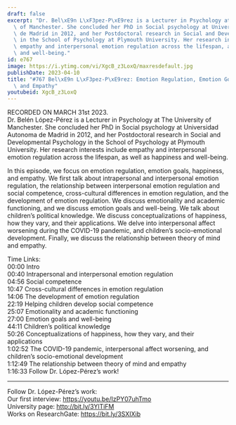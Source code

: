 ```yaml
---
draft: false
excerpt: "Dr. Bel\xE9n L\xF3pez-P\xE9rez is a Lecturer in Psychology at The University\
  \ of Manchester. She concluded her PhD in Social psychology at Universidad Autonoma\
  \ de Madrid in 2012, and her Postdoctoral research in Social and Developmental Psychology\
  \ in the School of Psychology at Plymouth University. Her research interests include\
  \ empathy and interpersonal emotion regulation across the lifespan, as well as happiness\
  \ and well-being."
id: e767
image: https://i.ytimg.com/vi/XgcB_z3LoxQ/maxresdefault.jpg
publishDate: 2023-04-10
title: "#767 Bel\xE9n L\xF3pez-P\xE9rez: Emotion Regulation, Emotion Goals, Happiness,\
  \ and Empathy"
youtubeid: XgcB_z3LoxQ
---
```

RECORDED ON MARCH 31st 2023.  
Dr. Belén López-Pérez is a Lecturer in Psychology at The University of Manchester. She concluded her PhD in Social psychology at Universidad Autonoma de Madrid in 2012, and her Postdoctoral research in Social and Developmental Psychology in the School of Psychology at Plymouth University. Her research interests include empathy and interpersonal emotion regulation across the lifespan, as well as happiness and well-being.

In this episode, we focus on emotion regulation, emotion goals, happiness, and empathy. We first talk about intrapersonal and interpersonal emotion regulation, the relationship between interpersonal emotion regulation and social competence, cross-cultural differences in emotion regulation, and the development of emotion regulation. We discuss emotionality and academic functioning, and we discuss emotion goals and well-being. We talk about children’s political knowledge. We discuss conceptualizations of happiness, how they vary, and their applications. We delve into interpersonal affect worsening during the COVID-19 pandemic, and children’s socio-emotional development. Finally, we discuss the relationship between theory of mind and empathy.

Time Links:  
00:00 Intro  
00:40  Intrapersonal and interpersonal emotion regulation  
04:56  Social competence  
10:47  Cross-cultural differences in emotion regulation  
14:06  The development of emotion regulation  
22:19  Helping children develop social competence  
25:07  Emotionality and academic functioning  
27:00  Emotion goals and well-being  
44:11  Children’s political knowledge  
50:26  Conceptualizations of happiness, how they vary, and their applications  
1:02:52  The COVID-19 pandemic, interpersonal affect worsening, and children’s socio-emotional development  
1:12:49  The relationship between theory of mind and empathy  
1:16:33  Follow Dr. López-Pérez’s work!

---

Follow Dr. López-Pérez’s work:  
Our first interview: https://youtu.be/IzPY07uhTmo  
University page: http://bit.ly/3YlTiFM  
Works on ResearchGate: https://bit.ly/3SXIXib
